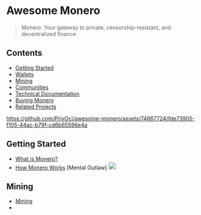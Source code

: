 # Awesome Monero

> Monero: Your gateway to private, censorship-resistant, and decentralized finance

## Contents
- [Getting Started](#getting-started)
- [Wallets](#wallets)
- [Mining](#mining)
- [Communities](#communities)
- [Technical Documentation](#technical-documentation)
- [Buying Monero](#buying-monero)
- [Related Projects](#related-projects)


https://github.com/PrivOci/awesome-monero/assets/74867724/fde73905-f105-44ac-b79f-cd6b65596e4a

## Getting Started
* [What is Monero?](https://web.getmonero.org/get-started/what-is-monero)
* [How Monero Works](https://www.youtube.com/watch?v=QrHsFZBab4U) [Mental Outlaw] <img src="https://github.com/PrivOci/awesome-monero/assets/74867724/001a4371-de75-4565-bc0f-a21270af609a" width="20" height="20">
 
## Mining
* [Mining](https://web.getmonero.org/get-started/mining/)
* 
